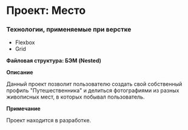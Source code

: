 # Проект: Место

### Технологии, применяемые при верстке

* Flexbox
* Grid

**Файловая структура: БЭМ (Nested)**

**Описание**

Данный проект позволит пользователю создать свой собственный профиль "Путешественника" и делиться фотографиями
из разных живописных мест, в которых побывал пользователь.

**Примечание**

Проект находится в разработке.